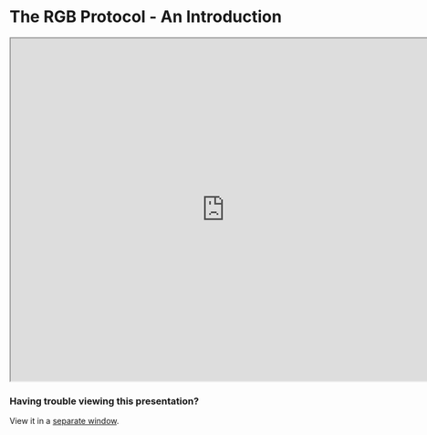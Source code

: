 # The RGB Protocol - An Introduction

<iframe width=750 height=600 src="https://gitpitch.com/tari-labs/tari-university/master?p=/src/protocols/rgb-introduction#/"></iframe>

### Having trouble viewing this presentation?

View it in a [separate window](https://gitpitch.com/tari-labs/tari-university/master?p=/src/protocols/rgb-introduction#/).